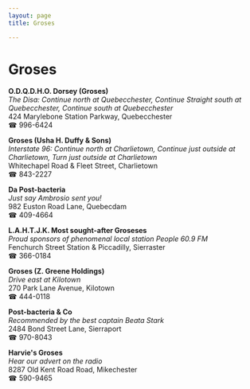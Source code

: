 ```yaml
---
layout: page 
title: Groses

---
```



# Groses


 **O.D.Q.D.H.O. Dorsey (Groses)**  
_The Disa: Continue north at Quebecchester, Continue Straight south at Quebecchester, Continue south at Quebecchester_  
424 Marylebone Station Parkway, Quebecchester  
☎ 996-6424

**Groses (Usha H. Duffy & Sons)**  
_Interstate 96: Continue north at Charlietown, Continue just outside at Charlietown, Turn just outside at Charlietown_  
Whitechapel Road & Fleet Street, Charlietown  
☎ 843-2227

**Da Post-bacteria**  
_Just say Ambrosio sent you!_  
982 Euston Road Lane, Quebecdam  
☎ 409-4664

**L.A.H.T.J.K. Most sought-after Groseses**  
_Proud sponsors of phenomenal local station People 60.9 FM_  
Fenchurch Street Station & Piccadilly, Sierraster  
☎ 366-0184

**Groses (Z. Greene Holdings)**  
_Drive east at Kilotown_  
270 Park Lane Avenue, Kilotown  
☎ 444-0118

**Post-bacteria & Co**  
_Recommended by the best captain Beata Stark_  
2484 Bond Street Lane, Sierraport  
☎ 970-8043

**Harvie's Groses**  
_Hear our advert on the radio_  
8287 Old Kent Road Road, Mikechester  
☎ 590-9465

